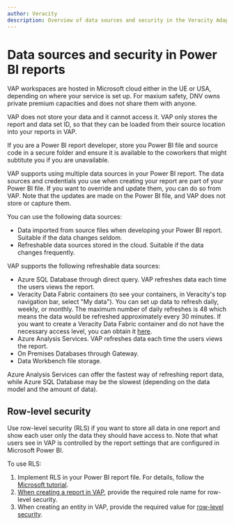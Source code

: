 ```yaml
---
author: Veracity
description: Overview of data sources and security in the Veracity Adapter for Power BI.
---
```


# Data sources and security in Power BI reports

VAP workspaces are hosted in Microsoft cloud either in the UE or USA, depending on where your service is set up. For maxium safety, DNV owns private premium capacities and does not share them with anyone.

VAP does not store your data and it cannot access it. VAP only stores the report and data set ID, so that they can be loaded from their source location into your reports in VAP. 

If you are a Power BI report developer, store you Power BI file and source code in a secure folder and ensure it is available to the coworkers that might subtitute you if you are unavailable.

VAP supports using multiple data sources in your Power BI report. The data sources and credentials you use when creating your report are part of your Power BI file. If you want to override and update them, you can do so from VAP. Note that the updates are made on the Power BI file, and VAP does not store or capture them.

You can use the following data sources:
* Data imported from source files when developing your Power BI report. Suitable if the data changes seldom.
* Refreshable data sources stored in the cloud. Suitable if the data changes frequently.

VAP supports the following refreshable data sources:
* Azure SQL Database through direct query. VAP refreshes data each time the users views the report.
* Veracity Data Fabric containers (to see your containers, in Veracity's top navigation bar, select "My data"). You can set up data to refresh daily, weekly, or monthly. The maximum number of daily refreshes is 48 which means the data would be refreshed approximately every 30 minutes. 
If you want to create a Veracity Data Fabric container and do not have the necessary access level, you can obtain it [here](https://store.veracity.com/veracity-data-fabric-secure-data-sharing).
* Azure Analysis Services. VAP refreshes data each time the users views the report.
* On Premises Databases through Gateway.
* Data Workbench file storage.

Azure Analysis Services can offer the fastest way of refreshing report data, while Azure SQL Database may be the slowest (depending on the data model and the amount of data).

## Row-level security

Use row-level security (RLS) if you want to store all data in one report and show each user only the data they should have access to. Note that what users see in VAP is controlled by the report settings that are configured in Microsoft Power BI.

To use RLS:
1. Implement RLS in your Power BI report file. For details, follow the [Microsoft tutorial](https://learn.microsoft.com/en-us/power-bi/enterprise/service-admin-rls).
2. [When creating a report in VAP](admin-tab/reports.md), provide the required role name for row-level security.
3. When creating an entity in VAP, provide the required value for [row-level security](admin-tab/entities.md).
